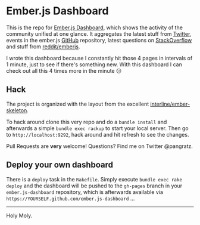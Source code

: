 # Ember.js Dashboard

This is the repo for [Ember.js Dashboard](http://pangratz.github.com/ember.js-dashboard), which shows the activity of the community unified at one glance. It aggregates the latest stuff from [Twitter](http://twitter.com/#!/search/realtime/emberjs), events in the ember.js [GitHub](https://github.com/emberjs/ember.js) repository, latest questions on [StackOverflow](http://stackoverflow.com/questions/tagged/emberjs) and stuff from [reddit/emberjs](http://www.reddit.com/r/emberjs/).

I wrote this dashboard because I constantly hit those 4 pages in intervals of 1 minute, just to see if there's something new. With this dashboard I can check out all this 4 times more in the minute :pensive:

## Hack

The project is organized with the layout from the excellent [interline/ember-skeleton](https://github.com/interline/ember-skeleton).

To hack around clone this very repo and do a `bundle install` and afterwards a simple `bundle exec rackup` to start your local server. Then go to `http://localhost:9292`, hack around and hit refresh to see the changes.

Pull Requests are **very** welcome! Questions? Find me on Twitter @pangratz.

## Deploy your own dashboard

There is a `deploy` task in the `Rakefile`. Simply execute `bundle exec rake deploy` and the dashboard will be pushed to the `gh-pages` branch in your `ember.js-dashboard` repository, which is afterwards available via `https://YOURSELF.github.com/ember.js-dashboard` ...


----

Holy Moly.